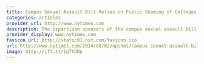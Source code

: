 ```yaml
---
title: Campus Sexual Assault Bill Relies on Public Shaming of Colleges
categories: articles
provider_url: http://www.nytimes.com
description: The bipartisan sponsors of the campus sexual assault bill introduced this week say they are proud of the "stiff fines and real teeth" they would impose on colleges that underreport assaults. But there is a weakness in the legislation that makes the prospect of fines somewhat illusory: a lack of funding to hire more investigators.
provider_display: www.nytimes.com
favicon_url: http://static01.nyt.com/favicon.ico
url: http://www.nytimes.com/2014/08/02/upshot/campus-sexual-assault-bill-relies-on-public-shaming.html
image: http://ift.tt/1qTtDDp
---
```

